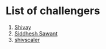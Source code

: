 # List of challengers
1. [Shivay](https://github.com/shivaylamba)
2. [Siddhesh Sawant](https://github.com/siddhesh3607)
2. [shivscaler](http://github.com/shivscaler)
